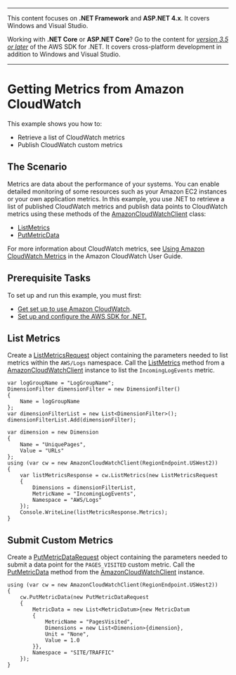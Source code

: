 --------

This content focuses on **\.NET Framework** and **ASP\.NET 4\.x**\. It covers Windows and Visual Studio\.

Working with **\.NET Core** or **ASP\.NET Core**? Go to the content for *[version 3\.5 or later](https://docs.aws.amazon.com/sdk-for-net/latest/developer-guide/welcome.html)* of the AWS SDK for \.NET\. It covers cross\-platform development in addition to Windows and Visual Studio\.

--------

# Getting Metrics from Amazon CloudWatch<a name="cloudwatch-getting-metrics-examples"></a>

This example shows you how to:
+ Retrieve a list of CloudWatch metrics
+ Publish CloudWatch custom metrics

## The Scenario<a name="the-scenario"></a>

Metrics are data about the performance of your systems\. You can enable detailed monitoring of some resources such as your Amazon EC2 instances or your own application metrics\. In this example, you use \.NET to retrieve a list of published CloudWatch metrics and publish data points to CloudWatch metrics using these methods of the [AmazonCloudWatchClient](https://docs.aws.amazon.com/sdkfornet/v3/apidocs/items/CloudWatch/TCloudWatchClient.html) class:
+  [ListMetrics](https://docs.aws.amazon.com/sdkfornet/v3/apidocs/items/CloudWatch/MCloudWatchListMetricsListMetricsRequest.html) 
+  [PutMetricData](https://docs.aws.amazon.com/sdkfornet/v3/apidocs/items/CloudWatch/MCloudWatchPutMetricDataPutMetricDataRequest.html) 

For more information about CloudWatch metrics, see [Using Amazon CloudWatch Metrics](https://docs.aws.amazon.com/AmazonCloudWatch/latest/monitoring/working_with_metrics.html) in the Amazon CloudWatch User Guide\.

## Prerequisite Tasks<a name="prerequisite-tasks"></a>

To set up and run this example, you must first:
+  [Get set up to use Amazon CloudWatch](https://docs.aws.amazon.com/AmazonCloudWatch/latest/monitoring/GettingSetup.html)\.
+ [Set up and configure the AWS SDK for \.NET\.](net-dg-setup.md)

## List Metrics<a name="list-metrics"></a>

Create a [ListMetricsRequest](https://docs.aws.amazon.com/sdkfornet/v3/apidocs/items/CloudWatch/TListMetricsRequest.html) object containing the parameters needed to list metrics within the `AWS/Logs` namespace\. Call the [ListMetrics](https://docs.aws.amazon.com/sdkfornet/v3/apidocs/items/CloudWatch/MCloudWatchListMetricsListMetricsRequest.html) method from a [AmazonCloudWatchClient](https://docs.aws.amazon.com/sdkfornet/v3/apidocs/items/CloudWatch/TCloudWatchClient.html) instance to list the `IncomingLogEvents` metric\.

```
var logGroupName = "LogGroupName";
DimensionFilter dimensionFilter = new DimensionFilter()
{
    Name = logGroupName
};
var dimensionFilterList = new List<DimensionFilter>();
dimensionFilterList.Add(dimensionFilter);

var dimension = new Dimension
{
    Name = "UniquePages",
    Value = "URLs"
};
using (var cw = new AmazonCloudWatchClient(RegionEndpoint.USWest2))
{
    var listMetricsResponse = cw.ListMetrics(new ListMetricsRequest
    {
        Dimensions = dimensionFilterList,
        MetricName = "IncomingLogEvents",
        Namespace = "AWS/Logs"
    });
    Console.WriteLine(listMetricsResponse.Metrics);
}
```

## Submit Custom Metrics<a name="submit-custom-metrics"></a>

Create a [PutMetricDataRequest](https://docs.aws.amazon.com/sdkfornet/v3/apidocs/items/CloudWatch/TPutMetricDataRequest.html) object containing the parameters needed to submit a data point for the `PAGES_VISITED` custom metric\. Call the [PutMetricData](https://docs.aws.amazon.com/sdkfornet/v3/apidocs/items/CloudWatch/MCloudWatchPutMetricDataPutMetricDataRequest.html) method from the [AmazonCloudWatchClient](https://docs.aws.amazon.com/sdkfornet/v3/apidocs/items/CloudWatch/TCloudWatchClient.html) instance\.

```
using (var cw = new AmazonCloudWatchClient(RegionEndpoint.USWest2))
{
    cw.PutMetricData(new PutMetricDataRequest
    {
        MetricData = new List<MetricDatum>{new MetricDatum
        {
            MetricName = "PagesVisited",
            Dimensions = new List<Dimension>{dimension},
            Unit = "None",
            Value = 1.0
        }},
        Namespace = "SITE/TRAFFIC"
    });
}
```